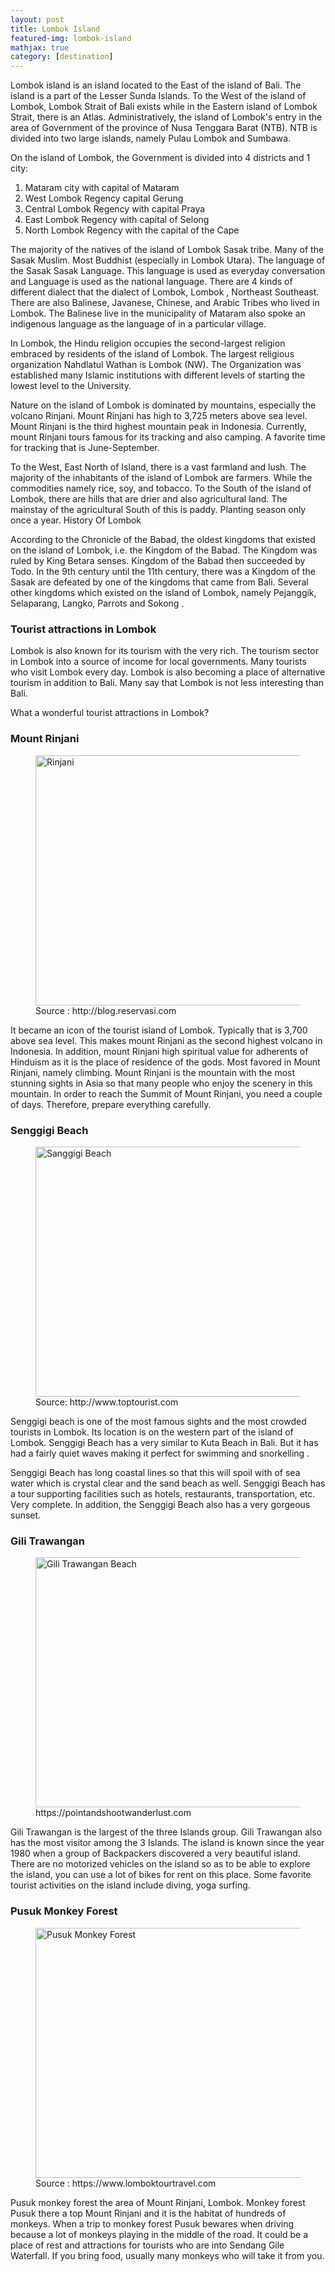 ```yaml
---
layout: post
title: Lombok Island
featured-img: lombok-island
mathjax: true
category: [destination]
---
```


<p>Lombok island is an island located to the East of the island of Bali. The island is a part of the Lesser Sunda Islands. To the West of the island of Lombok, Lombok Strait of Bali exists while in the Eastern island of Lombok Strait, there is an Atlas. Administratively, the island of Lombok's entry in the area of Government of the province of Nusa Tenggara Barat (NTB). NTB is divided into two large islands, namely Pulau Lombok and Sumbawa.</p><p>
On the island of Lombok, the Government is divided into 4 districts and 1 city:
<ol><li>Mataram city with capital of Mataram</li><li>West Lombok Regency capital Gerung</li><li>Central Lombok Regency with capital Praya</li><li>East Lombok Regency with capital of Selong</li><li>North Lombok Regency with the capital of the Cape</li></ol>
The majority of the natives of the island of Lombok Sasak tribe. Many of the Sasak Muslim. Most Buddhist (especially in Lombok Utara). The language of the Sasak Sasak Language. This language is used as everyday conversation and Language is used as the national language. There are 4 kinds of different dialect that the dialect of Lombok, Lombok , Northeast Southeast. There are also Balinese, Javanese, Chinese, and Arabic Tribes who lived in Lombok. The Balinese live in the municipality of Mataram also spoke an indigenous language as the language of in a particular village.</p><p>
In Lombok, the Hindu religion occupies the second-largest religion embraced by residents of the island of Lombok. The largest religious organization Nahdlatul Wathan is Lombok (NW). The Organization was established many Islamic institutions with different levels of starting the lowest level to the University.</p><p>
Nature on the island of Lombok is dominated by mountains, especially the volcano Rinjani. Mount Rinjani has high to 3,725 meters above sea level. Mount Rinjani is the third highest mountain peak in Indonesia. Currently, mount Rinjani tours famous for its tracking and also camping. A favorite time for tracking that is June-September.</p><p>
To the West, East North of Island, there is a vast farmland and lush. The majority of the inhabitants of the island of Lombok are farmers. While the commodities  namely rice, soy, and tobacco. To the South of the island of Lombok, there are hills that are drier and also agricultural land. The mainstay of the agricultural South of this is paddy. Planting season only once a year.
History Of Lombok</p><p>

According to the Chronicle of the Babad, the oldest kingdoms that existed on the island of Lombok, i.e. the Kingdom of the Babad. The Kingdom was ruled by King Betara senses. Kingdom of the Babad then succeeded by Todo. In the 9th century until the 11th century, there was a Kingdom of the Sasak are defeated by one of the kingdoms that came from Bali. Several other kingdoms which existed on the island of Lombok, namely Pejanggik, Selaparang, Langko, Parrots and Sokong .
</p><p>
<h3>Tourist attractions in Lombok</h3>

Lombok is also known for its tourism with the very rich. The tourism sector in Lombok into a source of income for local governments. Many tourists who visit Lombok every day. Lombok is also becoming a place of alternative tourism in addition to Bali. Many say that Lombok is not less interesting than Bali.
</p><p>
What a wonderful tourist attractions in Lombok?

<h3>Mount Rinjani</h3>
<figure class="center"><a href="https://3.bp.blogspot.com/-PLxDJvBM3qs/WogMPLEYyPI/AAAAAAAANeo/txVg-fboljcCnMT28N4VMdySslTRcFl-QCLcBGAs/s1600/gunung-rinjani.png" ><img alt="Rinjani" Title="Rinjani" src="https://3.bp.blogspot.com/-PLxDJvBM3qs/WogMPLEYyPI/AAAAAAAANeo/txVg-fboljcCnMT28N4VMdySslTRcFl-QCLcBGAs/s800/gunung-rinjani.png" width="779" height="400" data-original-width="1000" data-original-height="668" /></a><figcaption>Source : http://blog.reservasi.com</figcaption></figure>


It became an icon of the tourist island of Lombok. Typically that is 3,700 above sea level. This makes mount Rinjani as the second highest volcano in Indonesia. In addition, mount Rinjani high spiritual value for adherents of Hinduism as it is the place of residence of the gods. Most favored in Mount Rinjani, namely climbing. Mount Rinjani is the mountain with the most stunning sights in Asia so that many people who enjoy the scenery in this mountain. In order to reach the Summit of Mount Rinjani, you need a couple of days. Therefore, prepare everything carefully.</p><p>
<h3>Senggigi Beach</h3>
<figure class="center"><a href="https://1.bp.blogspot.com/-Kq8DI7i7Th4/WogM6JvCyPI/AAAAAAAANew/cvyal0uYC7om09Hb5tQy_OjumgRkPnZJgCLcBGAs/s1600/sangigi%2Bbeach.png" ><img alt="Sanggigi Beach" title="Sanggigi Beach" src="https://1.bp.blogspot.com/-Kq8DI7i7Th4/WogM6JvCyPI/AAAAAAAANew/cvyal0uYC7om09Hb5tQy_OjumgRkPnZJgCLcBGAs/s800/sangigi%2Bbeach.png" width="779" height="400" data-original-width="1600" data-original-height="750" /></a><figcaption>Source: http://www.toptourist.com</figcaption></figure>

Senggigi beach is one of the most famous sights and the most crowded tourists in Lombok. Its location is on the western part of the island of Lombok. Senggigi Beach has a very similar to Kuta Beach in Bali. But it has had a fairly quiet waves making it perfect for swimming and snorkelling .</p><p>
Senggigi Beach has long coastal lines so that this will spoil with of sea water which is crystal clear and the sand beach as well. Senggigi Beach has a tour supporting facilities such as hotels, restaurants, transportation, etc. Very complete. In addition, the Senggigi Beach also has a very gorgeous sunset.
</p><p>
<h3>Gili Trawangan</h3>
<figure class="center"><a href="https://2.bp.blogspot.com/-C5qPo4excwg/WogNMS7HLFI/AAAAAAAANe0/oM3AUJC3N9kKnci96YhHZ7rytsd-9b6KwCLcBGAs/s1600/Gili-Trawangan-Lombok-Indonesia-1080x550.png"><img title="Gili Trawangan Beach" alt="Gili Trawangan Beach" src="https://2.bp.blogspot.com/-C5qPo4excwg/WogNMS7HLFI/AAAAAAAANe0/oM3AUJC3N9kKnci96YhHZ7rytsd-9b6KwCLcBGAs/s779/Gili-Trawangan-Lombok-Indonesia-1080x550.png" width="779" height="400" data-original-width="1080" data-original-height="550" /></a><figcaption>https://pointandshootwanderlust.com</figcaption></figure>

Gili Trawangan is the largest of the three Islands group. Gili Trawangan also has the most visitor among the 3 Islands. The island is known since the year 1980 when a group of Backpackers discovered a very beautiful island. There are no motorized vehicles on the island so as to be able to explore the island, you can use a lot of bikes for rent on this place. Some favorite tourist activities on the island include diving, yoga surfing.
</p><p>
<h3>Pusuk Monkey Forest</h3>
<figure class="center"><a href="https://1.bp.blogspot.com/-biHcgaQtaEc/WogNlk8405I/AAAAAAAANe8/tNnX3SPCfzAU8fiCXElETev7FIUro5zpwCLcBGAs/s1600/monkey_forest_lombok.png" ><img alt="Pusuk Monkey Forest" title="Pusuk Monkey Forest" src="https://1.bp.blogspot.com/-biHcgaQtaEc/WogNlk8405I/AAAAAAAANe8/tNnX3SPCfzAU8fiCXElETev7FIUro5zpwCLcBGAs/s779/monkey_forest_lombok.png" width="779" height="400" data-original-width="632" data-original-height="327" /></a><figcaption>Source : https://www.lomboktourtravel.com</figcaption></figure>


Pusuk monkey forest the area of Mount Rinjani, Lombok. Monkey forest Pusuk there a top Mount Rinjani and it is the habitat of hundreds of monkeys. When a trip to monkey forest Pusuk bewares when driving because a lot of monkeys playing in the middle of the road. It could be a place of rest and attractions for tourists who are into Sendang Gile Waterfall. If you bring food, usually many monkeys who will take it from you.
</p>
